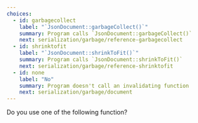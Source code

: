 ```yaml
---
choices:
  - id: garbagecollect
    label: "`JsonDocument::garbageCollect()`"
    summary: Program calls `JsonDocument::garbageCollect()`
    next: serialization/garbage/reference-garbagecollect
  - id: shrinktofit
    label: "`JsonDocument::shrinkToFit()`"
    summary: Program calls `JsonDocument::shrinkToFit()`
    next: serialization/garbage/reference-shrinktofit
  - id: none
    label: "No"
    summary: Program doesn't call an invalidating function
    next: serialization/garbage/document
---
```


Do you use one of the following function?
